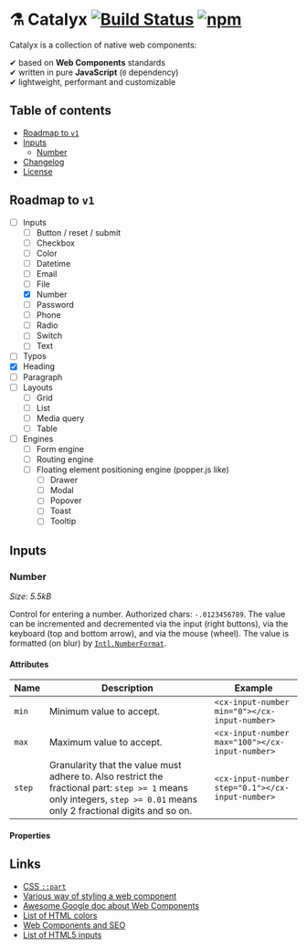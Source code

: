 # ⚗️ Catalyx [![Build Status](https://travis-ci.org/soywod/catalyx.svg?branch=master)](https://travis-ci.org/soywod/catalyx) [![npm](https://img.shields.io/npm/v/catalyx?label=npm)](https://www.npmjs.com/package/catalyx)

Catalyx is a collection of native web components:

✔ based on **Web Components** standards<br>
✔ written in pure **JavaScript** (`0` dependency)<br>
✔ lightweight, performant and customizable<br>

## Table of contents

- [Roadmap to `v1`](#roadmap-to-v1)
- [Inputs](#inputs)
  - [Number](#number)
- [Changelog](https://github.com/soywod/catalyx/blob/master/CHANGELOG.md)
- [License](https://github.com/soywod/catalyx/blob/master/LICENSE)

## Roadmap to `v1`

- [ ] Inputs
  - [ ] Button / reset / submit
  - [ ] Checkbox
  - [ ] Color
  - [ ] Datetime
  - [ ] Email
  - [ ] File
  - [X] Number
  - [ ] Password
  - [ ] Phone
  - [ ] Radio
  - [ ] Switch
  - [ ] Text
- [ ]  Typos
  - [X] Heading
  - [ ] Paragraph
- [ ] Layouts
  - [ ] Grid
  - [ ] List
  - [ ] Media query
  - [ ] Table
- [ ] Engines
  - [ ] Form engine
  - [ ] Routing engine
  - [ ] Floating element positioning engine (popper.js like)
    - [ ] Drawer
    - [ ] Modal
    - [ ] Popover
    - [ ] Toast
    - [ ] Tooltip

## Inputs

### Number

*Size: 5.5kB*

Control for entering a number. Authorized chars: `-.0123456789`. The value can be incremented and decremented via the input (right buttons), via the keyboard (top and bottom arrow), and via the mouse (wheel). The value is formatted (on blur) by [`Intl.NumberFormat`](https://developer.mozilla.org/en-US/docs/Web/JavaScript/Reference/Global_Objects/Intl/NumberFormat#Using_locales).

#### Attributes

Name|Description|Example
---|---|---
`min`|Minimum value to accept.|`<cx-input-number min="0"></cx-input-number>`
`max`|Maximum value to accept.|`<cx-input-number max="100"></cx-input-number>`
`step`|Granularity that the value must adhere to. Also restrict the fractional part: `step >= 1` means only integers, `step >= 0.01` means only 2 fractional digits and so on.|`<cx-input-number step="0.1"></cx-input-number>`

#### Properties

## Links

- [CSS `::part`](https://developer.mozilla.org/en-US/docs/Web/CSS/::part)
- [Various way of styling a web component](https://www.smashingmagazine.com/2016/12/styling-web-components-using-a-shared-style-sheet/)
- [Awesome Google doc about Web Components](https://developers.google.com/web/fundamentals/web-components)
- [List of HTML colors](https://en.wikipedia.org/wiki/Web_colors)
- [Web Components and SEO](https://medium.com/patternfly-elements/web-components-and-seo-58227413e072)
- [List of HTML5 inputs](https://developer.mozilla.org/en-US/docs/Web/HTML/Element/input#Labels_and_placeholders)
